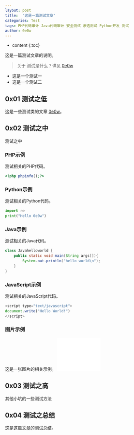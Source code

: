 ```yaml
---
layout: post
title:  "这是一篇测试文章"
categories: Test
tags: PHP代码审计 Java代码审计 安全测试 渗透测试 Python开发 测试
author: 0e0w
---
```


* content
{:toc}

这是一篇测试文章的说明。


> 关于 测试是什么？详见 [0e0w](http://www.0e0w.com/)

- 这是一个测试一
- 这是一个测试二


## 0x01 测试之低

这是一些测试类的文章 [0e0w](http://www.0e0w.com/)。


## 0x02 测试之中

测试之中
### PHP示例
测试相关的PHP代码。
```php
<?php phpinfo();?>
```
### Python示例
测试相关的Python代码。

```python
import re
print("Hello 0e0w")
```
### Java示例
测试相关的Java代码。

```java
class Javahelloworld {
    public static void main(String args[]){
        System.out.println("hello world\n");
    }
}
```
### JavaScript示例
测试相关的JavaScript代码。

```javascript
<script type="text/javascript">
document.write("Hello World!")
</script>
```

### 图片示例

这是一张图片的相关示例。
![](https://raw.githubusercontent.com/0e0w/0e0w.github.io/master/image/test.png)





## 0x03 测试之高

其他小坑的一些测试方法

## 0x04 测试之总结

这是这篇文章的测试总结。
